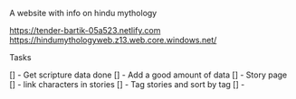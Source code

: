 A website with info on hindu mythology

https://tender-bartik-05a523.netlify.com
https://hindumythologyweb.z13.web.core.windows.net/

Tasks

[] - Get scripture data done
[] - Add a good amount of data
[] - Story page
[] - link characters in stories
[] - Tag stories and sort by tag
[] -
